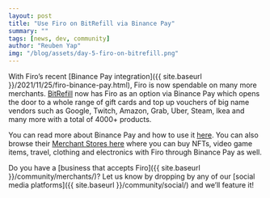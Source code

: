 ```yaml
---
layout: post
title: "Use Firo on BitRefill via Binance Pay"
summary: ""
tags: [news, dev, community]
author: "Reuben Yap"
img: "/blog/assets/day-5-firo-on-bitrefill.png"
---
```

With Firo’s recent [Binance Pay integration]({{ site.baseurl }}/2021/11/25/firo-binance-pay.html), Firo is now spendable on many more merchants. [BitRefill](https://www.bitrefill.com/) now has Firo as an option via Binance Pay which opens the door to a whole range of gift cards and top up vouchers of big name vendors such as Google, Twitch, Amazon, Grab, Uber, Steam, Ikea and many more with a total of 4000+ products. 

You can read more about Binance Pay and how to use it [here](https://pay.binance.com/en). You can also browse their [Merchant Stores here](https://pay.binance.com/en/merchant-stores?tab=featured) where you can buy NFTs, video game items, travel, clothing and electronics with Firo through Binance Pay as well.

Do you have a [business that accepts Firo]({{ site.baseurl }}/community/merchants/)? Let us know by dropping by any of our [social media platforms]({{ site.baseurl }}/community/social/) and we’ll feature it!